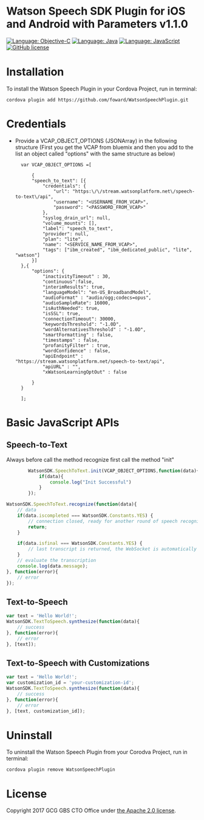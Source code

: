 # Watson Speech SDK Plugin for iOS and Android with Parameters v1.1.0
[![Language: Objective-C](https://img.shields.io/badge/objective--c-2.0-orange.svg?style=flat)](https://en.wikipedia.org/wiki/Objective-C)
[![Language: Java](https://img.shields.io/badge/java-android-orange.svg?style=flat)](http://java.com/)
[![Language: JavaScript](https://img.shields.io/badge/javascript-es5.0-orange.svg?style=flat)](https://www.javascript.com/)
[![GitHub license](https://img.shields.io/badge/license-Apache%202-blue.svg)](https://raw.githubusercontent.com/CognitiveBuild/WatsonSpeechPlugin/master/LICENSE)

# Installation

To install the Watson Speech Plugin in your Cordova Project, run in terminal:
```shell
cordova plugin add https://github.com/foward/WatsonSpeechPlugin.git
```

# Credentials

* Provide a VCAP_OBJECT_OPTIONS (JSONArray) in the following structure (First you get the VCAP from bluemix and then you add to the list an object called "options" with the same structure as below)

        var VCAP_OBJECT_OPTIONS =[

            {
            "speech_to_text": [{
                "credentials": {
                    "url": "https:\/\/stream.watsonplatform.net\/speech-to-text\/api",
                    "username": "<USERNAME_FROM_VCAP>",
                    "password": "<PASSWORD_FROM_VCAP>"
                },
                "syslog_drain_url": null,
                "volume_mounts": [],
                "label": "speech_to_text",
                "provider": null,
                "plan": "lite",
                "name": "<SERVICE_NAME_FROM_VCAP>",
                "tags": ["ibm_created", "ibm_dedicated_public", "lite", "watson"]
            }]
        },{
            "options": {
                "inactivityTimeout" : 30,
                "continuous":false,
                "interimResults": true,
                "languageModel": "en-US_BroadbandModel",
                "audioFormat" : "audio/ogg;codecs=opus",
                "audioSampleRate": 16000,
                "isAuthNeeded": true,
                "isSSL": true,
                "connectionTimeout": 30000,
                "keywordsThreshold": "-1.0D",
                "wordAlternativesThreshold" : "-1.0D",
                "smartFormatting" : false,
                "timestamps" : false,
                "profanityFilter" : true,
                "wordConfidence" : false,
                "apiEndpoint" : "https://stream.watsonplatform.net/speech-to-text/api",
                "apiURL" : "",
                "xWatsonLearningOptOut" : false

            }
        }

        ];


# Basic JavaScript APIs

## Speech-to-Text

Always before call the method recognize first call the method "init"
```javascript
        WatsonSDK.SpeechToText.init(VCAP_OBJECT_OPTIONS,function(data){
            if(data){
                console.log("Init Successful")
            }
        });
```
```javascript
WatsonSDK.SpeechToText.recognize(function(data){
    // data
    if(data.iscompleted === WatsonSDK.Constants.YES) {
        // connection closed, ready for another round of speech recognition
        return;
    }

    if(data.isfinal === WatsonSDK.Constants.YES) {
        // last transcript is returned, the WebSocket is automatically disconnected
    }
    // evaluate the transcription
    console.log(data.message);
}, function(error){
    // error
});
```
## Text-to-Speech

```javascript
var text = 'Hello World!';
WatsonSDK.TextToSpeech.synthesize(function(data){
    // success
}, function(error){
    // error
}, [text]);
```
## Text-to-Speech with Customizations

```javascript
var text = 'Hello World!';
var customization_id = 'your-customization-id';
WatsonSDK.TextToSpeech.synthesize(function(data){
    // success
}, function(error){
    // error
}, [text, customization_id]);
```

# Uninstall

To uninstall the Watson Speech Plugin from your Corodva Project, run in terminal:
```shell
cordova plugin remove WatsonSpeechPlugin
```

# License
Copyright 2017 GCG GBS CTO Office under [the Apache 2.0 license](LICENSE).
